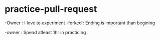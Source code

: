 # practice-pull-request
-Owner : I love to experiment
-forked : Ending is important than begining

-owner : Spend atleast 1hr in practicing

